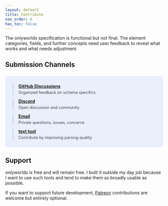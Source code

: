 ```yaml
---
layout: default
title: Contribute
nav_order: 6
has_toc: false
---
```




The onlyworlds specification is functional but not final. The element categories, fields, and further concepts need user feedback to reveal what works and what needs adjustment.

## Submission Channels

<div style="background: rgba(59, 130, 246, 0.1); border-radius: 8px; padding: 24px; margin: 24px 0;">
  <div style="display: grid; gap: 12px;">
    <div style="border-left: 2px solid rgba(148, 163, 184, 0.5); padding-left: 16px;">
      <strong><a href="https://github.com/OnlyWorlds/OnlyWorlds/discussions/categories/schema" style="color: inherit;">GitHub Discussions</a></strong>
      <div style="margin-top: 4px; font-size: 0.9em; opacity: 0.8;">Organized feedback on schema specifics</div>
    </div>
    <div style="border-left: 2px solid rgba(148, 163, 184, 0.5); padding-left: 16px;">
      <strong><a href="https://discord.gg/twCjqvVBwb" style="color: inherit;">Discord</a></strong>
      <div style="margin-top: 4px; font-size: 0.9em; opacity: 0.8;">Open discussion and community</div>
    </div>
    <div style="border-left: 2px solid rgba(148, 163, 184, 0.5); padding-left: 16px;">
      <strong><a href="mailto:info@onlyworlds.com" style="color: inherit;">Email</a></strong>
      <div style="margin-top: 4px; font-size: 0.9em; opacity: 0.8;">Private questions, issues, concerns</div>
    </div>
    <div style="border-left: 2px solid rgba(148, 163, 184, 0.5); padding-left: 16px;">
      <strong><a href="https://onlyworlds.com/text_tool" style="color: inherit;">text tool</a></strong>
      <div style="margin-top: 4px; font-size: 0.9em; opacity: 0.8;">Contribute by improving parsing quality</div>
    </div>
  </div>
</div>

## Support

onlyworlds is free and will remain free. I built it outside my day job because I want to use such tools and tend to make them as broadly usable as possible.

If you want to support future development, [Patreon](#) contributions are welcome but entirely optional.
